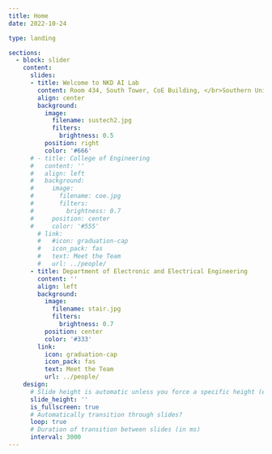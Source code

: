 ```yaml
---
title: Home
date: 2022-10-24

type: landing

sections:
  - block: slider
    content:
      slides:
      - title: Welcome to NKD AI Lab
        content: Room 434, South Tower, CoE Building, </br>Southern University of Science and Technology
        align: center
        background:
          image:
            filename: sustech2.jpg
            filters:
              brightness: 0.5
          position: right
          color: '#666'
      # - title: College of Engineering
      #   content: ''
      #   align: left
      #   background:
      #     image:
      #       filename: coe.jpg
      #       filters:
      #         brightness: 0.7
      #     position: center
      #     color: '#555'
        # link:
        #   #icon: graduation-cap
        #   icon_pack: fas
        #   text: Meet the Team
        #   url: ../people/
      - title: Department of Electronic and Electrical Engineering
        content: ''
        align: left
        background:
          image:
            filename: stair.jpg
            filters:
              brightness: 0.7
          position: center
          color: '#333'
        link:
          icon: graduation-cap
          icon_pack: fas
          text: Meet the Team
          url: ../people/
    design:
      # Slide height is automatic unless you force a specific height (e.g. '400px')
      slide_height: ''
      is_fullscreen: true
      # Automatically transition through slides?
      loop: true
      # Duration of transition between slides (in ms)
      interval: 3000
---
```

